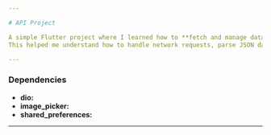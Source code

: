 ```yaml
---

# API Project

A simple Flutter project where I learned how to **fetch and manage data from online APIs** using Flutter.  
This helped me understand how to handle network requests, parse JSON data, and display it efficiently in the app.

---
```


### Dependencies
- **dio:** 
- **image_picker:**
- **shared_preferences:** 

---
